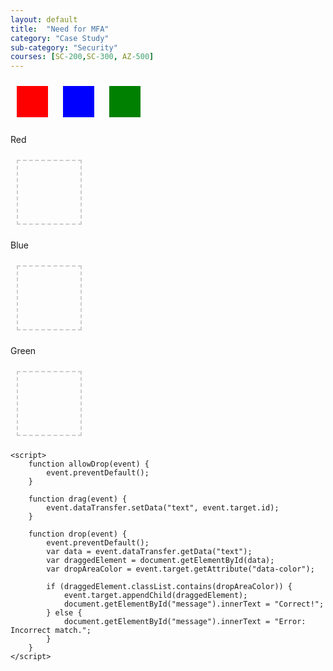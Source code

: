 ```yaml
---
layout: default
title:  "Need for MFA"
category: "Case Study"
sub-category: "Security"
courses: [SC-200,SC-300, AZ-500]
---
```

<!DOCTYPE html>
<html lang="en">
<head>
    <meta charset="UTF-8">
    <meta name="viewport" content="width=device-width, initial-scale=1.0">
    <title>Drag and Drop Example</title>
    <style>
        .square {
            width: 50px;
            height: 50px;
            margin: 10px;
            display: inline-block;
        }
        .red { background-color: red; }
        .blue { background-color: blue; }
        .green { background-color: green; }
        .drop-area {
            width: 100px;
            height: 100px;
            border: 2px dashed #ccc;
            margin: 10px;
            display: inline-block;
        }
    </style>
</head>
<body>
    <div>
        <div class="square red" draggable="true" ondragstart="drag(event)" id="redSquare"></div>
        <div class="square blue" draggable="true" ondragstart="drag(event)" id="blueSquare"></div>
        <div class="square green" draggable="true" ondragstart="drag(event)" id="greenSquare"></div>
    </div>
    <div>
        <p>Red</p>
        <div class="drop-area" ondrop="drop(event)" ondragover="allowDrop(event)" data-color="red"></div>
    </div>
    <div>
        <p>Blue</p>
        <div class="drop-area" ondrop="drop(event)" ondragover="allowDrop(event)" data-color="blue"></div>
    </div>
    <div>
        <p>Green</p>
        <div class="drop-area" ondrop="drop(event)" ondragover="allowDrop(event)" data-color="green"></div>
    </div>
    <p id="message"></p>

    <script>
        function allowDrop(event) {
            event.preventDefault();
        }

        function drag(event) {
            event.dataTransfer.setData("text", event.target.id);
        }

        function drop(event) {
            event.preventDefault();
            var data = event.dataTransfer.getData("text");
            var draggedElement = document.getElementById(data);
            var dropAreaColor = event.target.getAttribute("data-color");

            if (draggedElement.classList.contains(dropAreaColor)) {
                event.target.appendChild(draggedElement);
                document.getElementById("message").innerText = "Correct!";
            } else {
                document.getElementById("message").innerText = "Error: Incorrect match.";
            }
        }
    </script>
</body>
</html>
